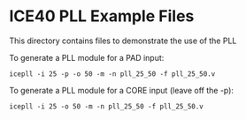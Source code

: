 # ICE40 PLL Example Files

This directory contains files to demonstrate the use of the PLL

To generate a PLL module for a PAD input:

```
icepll -i 25 -p -o 50 -m -n pll_25_50 -f pll_25_50.v
```

To generate a PLL module for a CORE input (leave off the -p):
```
icepll -i 25 -o 50 -m -n pll_25_50 -f pll_25_50.v
```
